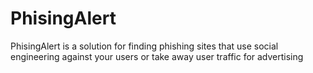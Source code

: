 # PhisingAlert

PhisingAlert is a solution for finding phishing sites that use social engineering against your users or take away user traffic for advertising